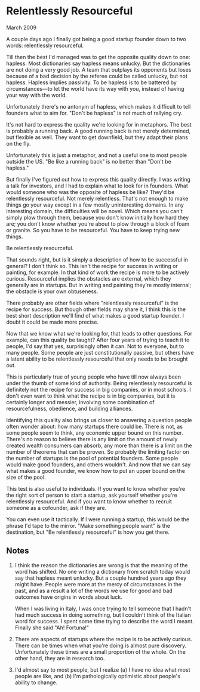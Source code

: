 # Relentlessly Resourceful

March 2009

A couple days ago I finally got being a good startup founder down to two words: relentlessly resourceful.

Till then the best I'd managed was to get the opposite quality down to one: hapless. Most dictionaries say hapless means unlucky. But the dictionaries are not doing a very good job. A team that outplays its opponents but loses because of a bad decision by the referee could be called unlucky, but not hapless. Hapless implies passivity. To be hapless is to be battered by circumstances—to let the world have its way with you, instead of having your way with the world.

Unfortunately there's no antonym of hapless, which makes it difficult to tell founders what to aim for. "Don't be hapless" is not much of rallying cry.

It's not hard to express the quality we're looking for in metaphors. The best is probably a running back. A good running back is not merely determined, but flexible as well. They want to get downfield, but they adapt their plans on the fly.

Unfortunately this is just a metaphor, and not a useful one to most people outside the US. "Be like a running back" is no better than "Don't be hapless."

But finally I've figured out how to express this quality directly. I was writing a talk for investors, and I had to explain what to look for in founders. What would someone who was the opposite of hapless be like? They'd be relentlessly resourceful. Not merely relentless. That's not enough to make things go your way except in a few mostly uninteresting domains. In any interesting domain, the difficulties will be novel. Which means you can't simply plow through them, because you don't know initially how hard they are; you don't know whether you're about to plow through a block of foam or granite. So you have to be resourceful. You have to keep trying new things.

Be relentlessly resourceful.

That sounds right, but is it simply a description of how to be successful in general? I don't think so. This isn't the recipe for success in writing or painting, for example. In that kind of work the recipe is more to be actively curious. Resourceful implies the obstacles are external, which they generally are in startups. But in writing and painting they're mostly internal; the obstacle is your own obtuseness.

There probably are other fields where "relentlessly resourceful" is the recipe for success. But though other fields may share it, I think this is the best short description we'll find of what makes a good startup founder. I doubt it could be made more precise.

Now that we know what we're looking for, that leads to other questions. For example, can this quality be taught? After four years of trying to teach it to people, I'd say that yes, surprisingly often it can. Not to everyone, but to many people. Some people are just constitutionally passive, but others have a latent ability to be relentlessly resourceful that only needs to be brought out.

This is particularly true of young people who have till now always been under the thumb of some kind of authority. Being relentlessly resourceful is definitely not the recipe for success in big companies, or in most schools. I don't even want to think what the recipe is in big companies, but it is certainly longer and messier, involving some combination of resourcefulness, obedience, and building alliances.

Identifying this quality also brings us closer to answering a question people often wonder about: how many startups there could be. There is not, as some people seem to think, any economic upper bound on this number. There's no reason to believe there is any limit on the amount of newly created wealth consumers can absorb, any more than there is a limit on the number of theorems that can be proven. So probably the limiting factor on the number of startups is the pool of potential founders. Some people would make good founders, and others wouldn't. And now that we can say what makes a good founder, we know how to put an upper bound on the size of the pool.

This test is also useful to individuals. If you want to know whether you're the right sort of person to start a startup, ask yourself whether you're relentlessly resourceful. And if you want to know whether to recruit someone as a cofounder, ask if they are.

You can even use it tactically. If I were running a startup, this would be the phrase I'd tape to the mirror. "Make something people want" is the destination, but "Be relentlessly resourceful" is how you get there.

## Notes

1. I think the reason the dictionaries are wrong is that the meaning of the word has shifted. No one writing a dictionary from scratch today would say that hapless meant unlucky. But a couple hundred years ago they might have. People were more at the mercy of circumstances in the past, and as a result a lot of the words we use for good and bad outcomes have origins in words about luck.

   When I was living in Italy, I was once trying to tell someone that I hadn't had much success in doing something, but I couldn't think of the Italian word for success. I spent some time trying to describe the word I meant. Finally she said "Ah! Fortuna!"

2. There are aspects of startups where the recipe is to be actively curious. There can be times when what you're doing is almost pure discovery. Unfortunately these times are a small proportion of the whole. On the other hand, they are in research too.

3. I'd almost say to most people, but I realize (a) I have no idea what most people are like, and (b) I'm pathologically optimistic about people's ability to change.
